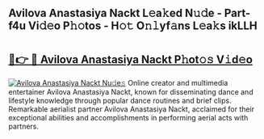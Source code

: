 ## Avilova Anastasiya Nackt L𝚎a𝚔ed N𝚞𝚍e - Part-f4u Vi𝚍𝚎o P𝚑𝚘tos - H𝚘𝚝 O𝚗𝚕yf𝚊ns L𝚎a𝚔s ikLLH

# <h2><a href="http://kfdhrw7.oniu.top/?m=Avilova+Anastasiya+Nackt">🔗👉 🔴 Avilova Anastasiya Nackt P𝚑ot𝚘𝚜 V𝚒d𝚎o</a></h2>

[![Avilova Anastasiya Nackt Nu𝚍e𝚜](https://i.imgur.com/0qMVB7G.gif)](http://kfdhrw7.oniu.top/?m=Avilova+Anastasiya+Nackt)
Online creator and multimedia entertainer Avilova Anastasiya Nackt, known for disseminating dance and lifestyle knowledge through popular dance routines and brief clips. Remarkable aerialist partner Avilova Anastasiya Nackt, acclaimed for their exceptional abilities and accomplishments in performing aerial acts with partners.  
